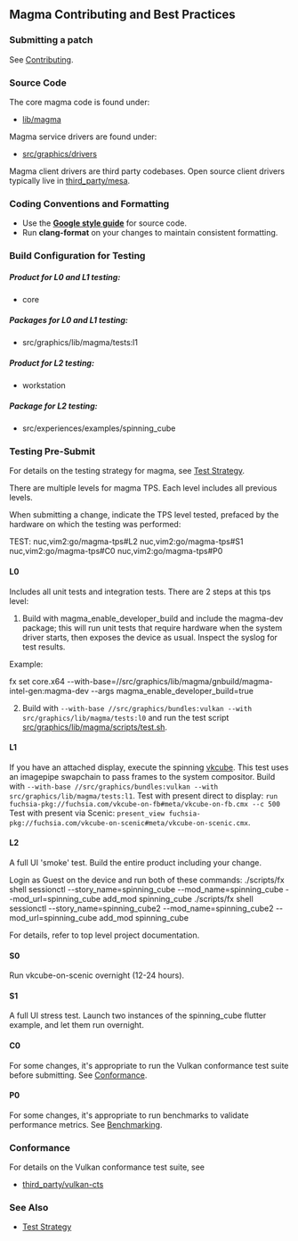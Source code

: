 ## Magma Contributing and Best Practices

### Submitting a patch

See [Contributing](/CONTRIBUTING.md).

### Source Code

The core magma code is found under:

* [lib/magma](/src/graphics/lib/magma)

Magma service drivers are found under:

* [src/graphics/drivers](/src/graphics/drivers)

Magma client drivers are third party codebases.  Open source client drivers typically live in [third_party/mesa](https://fuchsia.googlesource.com/third_party/mesa).

### Coding Conventions and Formatting

* Use the **[Google style guide](https://google.github.io/styleguide/cppguide.html)** for source code.
* Run **clang-format** on your changes to maintain consistent formatting.

### Build Configuration for Testing

##### Product for L0 and L1 testing:
* core

##### Packages for L0 and L1 testing:
* src/graphics/lib/magma/tests:l1

##### Product for L2 testing:
* workstation

##### Package for L2 testing:
* src/experiences/examples/spinning_cube

### Testing Pre-Submit

For details on the testing strategy for magma, see [Test Strategy](test_strategy.md).

There are multiple levels for magma TPS.  Each level includes all previous levels.

When submitting a change, indicate the TPS level tested, prefaced by the hardware
on which the testing was performed:

TEST:
nuc,vim2:go/magma-tps#L2
nuc,vim2:go/magma-tps#S1
nuc,vim2:go/magma-tps#C0
nuc,vim2:go/magma-tps#P0

#### L0

Includes all unit tests and integration tests.  There are 2 steps at this tps level:

1. Build with magma_enable_developer_build and include the magma-dev package; this will run unit tests that require hardware
when the system driver starts, then exposes the device as usual.  Inspect the syslog for test results.

Example:

fx set core.x64 --with-base=//src/graphics/lib/magma/gnbuild/magma-intel-gen:magma-dev --args magma_enable_developer_build=true

2. Build with `--with-base //src/graphics/bundles:vulkan --with src/graphics/lib/magma/tests:l0` and run the test script [src/graphics/lib/magma/scripts/test.sh](/src/graphics/lib/magma/scripts/test.sh).

#### L1

If you have an attached display, execute the spinning [vkcube](/src/graphics/examples/vkcube).
This test uses an imagepipe swapchain to pass frames to the system compositor.
Build with `--with-base //src/graphics/bundles:vulkan --with src/graphics/lib/magma/tests:l1`.
Test with present direct to display: `run fuchsia-pkg://fuchsia.com/vkcube-on-fb#meta/vkcube-on-fb.cmx --c 500`
Test with present via Scenic: `present_view fuchsia-pkg://fuchsia.com/vkcube-on-scenic#meta/vkcube-on-scenic.cmx`.

#### L2

A full UI 'smoke' test. Build the entire product including your change.

Login as Guest on the device and run both of these commands:
./scripts/fx shell sessionctl  --story_name=spinning_cube --mod_name=spinning_cube --mod_url=spinning_cube add_mod spinning_cube
./scripts/fx shell sessionctl  --story_name=spinning_cube2 --mod_name=spinning_cube2 --mod_url=spinning_cube add_mod spinning_cube

For details, refer to top level project documentation.

#### S0

Run vkcube-on-scenic overnight (12-24 hours).

#### S1

A full UI stress test.  Launch two instances of the spinning_cube flutter example, and let them run overnight.

#### C0

For some changes, it's appropriate to run the Vulkan conformance test suite before submitting.
See [Conformance](#conformance).

#### P0

For some changes, it's appropriate to run benchmarks to validate performance metrics. See [Benchmarking](#benchmarking).

### Conformance

For details on the Vulkan conformance test suite, see

* [third_party/vulkan-cts](https://fuchsia.googlesource.com/third_party/vulkan-cts/+/HEAD/README.md)

### See Also
* [Test Strategy](test_strategy.md)
